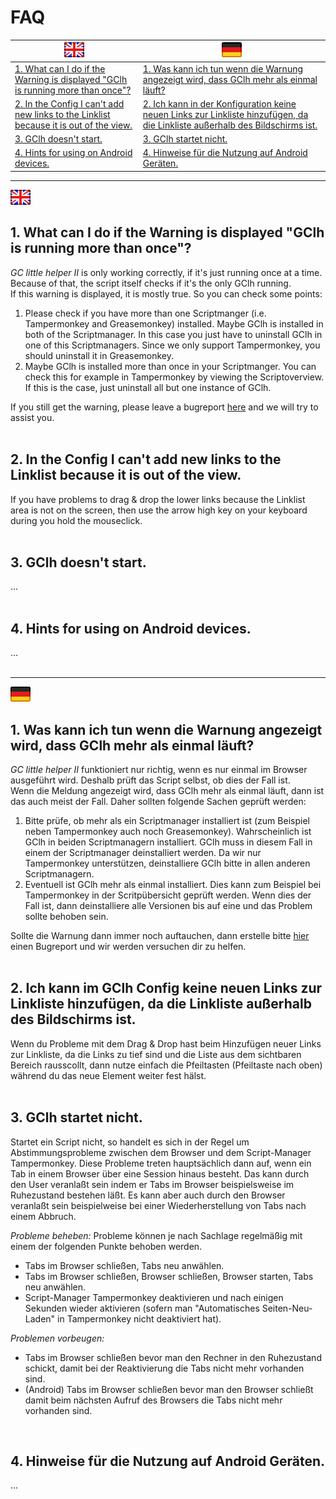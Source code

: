 # FAQ

<a href="#en" title=""><img src="../images/flag_en.png"></a> | <a href="#de" title=""><img src="../images/flag_de.png"></a>
--- | --- 
<a href="#1-en">1. What can I do if the Warning is displayed "GClh is running more than once"?</a> | <a href="#1-de">1. Was kann ich tun wenn die Warnung angezeigt wird, dass GClh mehr als einmal läuft?</a>
<a href="#2-en">2. In the Config I can't add new links to the Linklist because it is out of the view.</a> | <a href="#2-de">2. Ich kann in der Konfiguration keine neuen Links zur Linkliste hinzufügen, da die Linkliste außerhalb des Bildschirms ist.</a>
<a href="#3-en">3. GClh doesn't start.</a> | <a href="#3-de">3. GClh startet nicht.</a>
<a href="#4-en">4. Hints for using on Android devices.</a> | <a href="#4-de">4. Hinweise für die Nutzung auf Android Geräten.</a>

---
<a id="en"></a><img src="../images/flag_en.png">

<a id="1-en"></a>
## 1. What can I do if the Warning is displayed "GClh is running more than once"?
*GC little helper II* is only working correctly, if it's just running once at a time. Because of that, the script itself checks if it's the only GClh running.<br>
If this warning is displayed, it is mostly true. So you can check some points:<br>
<ol>
	<li>
		Please check if you have more than one Scriptmanger (i.e. Tampermonkey and Greasemonkey) installed. Maybe GClh is installed in both of the Scriptmanager. In this case you just have to uninstall GClh in one of this Scriptmanagers. Since we only support Tampermonkey, you should uninstall it in Greasemonkey.<br>
	</li>
	<li>
		Maybe GClh is installed more than once in your Scriptmanger. You can check this for example in Tampermonkey by viewing the Scriptoverview. If this is the case, just uninstall all but one instance of GClh.<br>
	</li>
</ol>
If you still get the warning, please leave a bugreport <a href="https://github.com/2Abendsegler/GClh/issues">here</a> and we will try to assist you.<br>
<br>

<a id="2-en"></a>
## 2. In the Config I can't add new links to the Linklist because it is out of the view.
If you have problems to drag & drop the lower links because the Linklist area is not on the screen, then use the arrow high key on your keyboard during you hold the mouseclick.<br>
<br>

<a id="3-en"></a>
## 3. GClh doesn't start.
...<br>
<br>

<a id="4-en"></a>
## 4. Hints for using on Android devices.
...<br>
<br>

---
<a id="de"></a><img src="../images/flag_de.png">

<a id="1-de"></a>
## 1. Was kann ich tun wenn die Warnung angezeigt wird, dass GClh mehr als einmal läuft?
*GC little helper II* funktioniert nur richtig, wenn es nur einmal im Browser ausgeführt wird. Deshalb prüft das Script selbst, ob dies der Fall ist.<br>
Wenn die Meldung angezeigt wird, dass GClh mehr als einmal läuft, dann ist das auch meist der Fall. Daher sollten folgende Sachen geprüft werden:<br>
<ol>
	<li>
		Bitte prüfe, ob mehr als ein Scriptmanager installiert ist (zum Beispiel neben Tampermonkey auch noch Greasemonkey). Wahrscheinlich ist GClh in beiden Scriptmanagern installiert. GClh muss in diesem Fall in einem der Scriptmanager deinstalliert werden. Da wir nur Tampermonkey unterstützen, deinstalliere GClh bitte in allen anderen Scriptmanagern.<br>
	</li>
	<li>
		Eventuell ist GClh mehr als einmal installiert. Dies kann zum Beispiel bei Tampermonkey in der Scritpübersicht geprüft werden. Wenn dies der Fall ist, dann deinstalliere alle Versionen bis auf eine und das Problem sollte behoben sein.<br>
	</li>
</ol>
Sollte die Warnung dann immer noch auftauchen, dann erstelle bitte <a href="https://github.com/2Abendsegler/GClh/issues">hier</a> einen Bugreport und wir werden versuchen dir zu helfen.<br>
<br>

<a id="2-de"></a>
## 2. Ich kann im GClh Config keine neuen Links zur Linkliste hinzufügen, da die Linkliste außerhalb des Bildschirms ist.
Wenn du Probleme mit dem Drag & Drop hast beim Hinzufügen neuer Links zur Linkliste, da die Links zu tief sind und die Liste aus dem sichtbaren Bereich rausscollt, dann nutze einfach die Pfeiltasten (Pfeiltaste nach oben) während du das neue Element weiter fest hälst.<br>
<br>

<a id="3-de"></a>
## 3. GClh startet nicht.
Startet ein Script nicht, so handelt es sich in der Regel um Abstimmungsprobleme zwischen dem Browser und dem Script-Manager Tampermonkey. Diese Probleme treten hauptsächlich dann auf, wenn ein Tab in einem Browser über eine Session hinaus besteht. Das kann durch den User veranlaßt sein indem er Tabs im Browser beispielsweise im Ruhezustand bestehen läßt. Es kann aber auch durch den Browser veranlaßt sein beispielweise bei einer Wiederherstellung von Tabs nach einem Abbruch.<br>

*Probleme beheben:* Probleme können je nach Sachlage regelmäßig mit einem der folgenden Punkte behoben werden.<br>
<ul>
	<li>
		Tabs im Browser schließen, Tabs neu anwählen.<br>
	</li>
	<li>
		Tabs im Browser schließen, Browser schließen, Browser starten, Tabs neu anwählen.<br>
	</li>
	<li>
		Script-Manager Tampermonkey deaktivieren und nach einigen Sekunden wieder aktivieren (sofern man "Automatisches Seiten-Neu-Laden" in Tampermonkey nicht deaktiviert hat).<br>
	</li>
</ul>

*Problemen vorbeugen:* <br>
<ul>
	<li>
		Tabs im Browser schließen bevor man den Rechner in den Ruhezustand schickt, damit bei der Reaktivierung die Tabs nicht mehr vorhanden sind.<br>
	</li>
	<li>
		(Android) Tabs im Browser schließen bevor man den Browser schließt damit beim nächsten Aufruf des Browsers die Tabs nicht mehr vorhanden sind.<br>
	</li>
</ul>
<br>

<a id="4-de"></a>
## 4. Hinweise für die Nutzung auf Android Geräten.
...<br>
<br>
